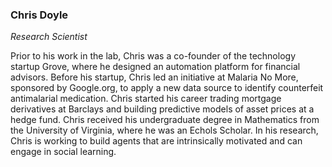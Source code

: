 ### Chris Doyle

*Research Scientist*

Prior to his work in the lab, Chris was a co-founder of the technology startup Grove, where he designed an automation platform for financial advisors. Before his startup, Chris led an initiative at Malaria No More, sponsored by Google.org, to apply a new data source to identify counterfeit antimalarial medication. Chris started his career trading mortgage derivatives at Barclays and building predictive models of asset prices at a hedge fund. Chris received his undergraduate degree in Mathematics from the University of Virginia, where he was an Echols Scholar. In his research, Chris is working to build agents that are intrinsically motivated and can engage in social learning.
